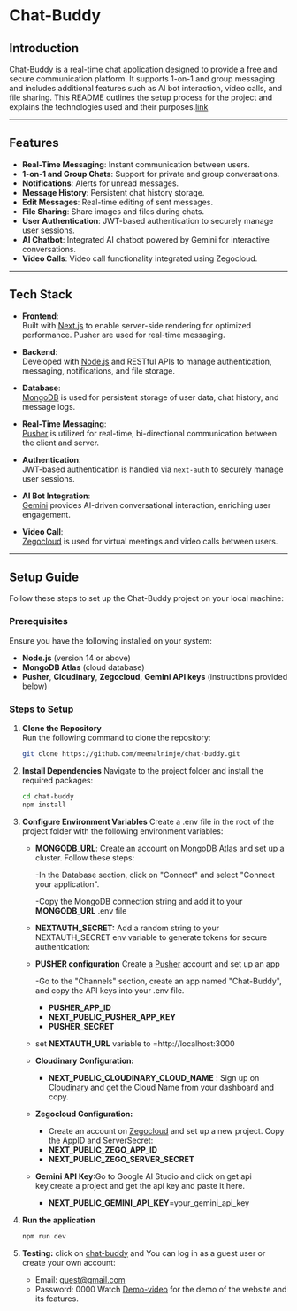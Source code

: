 
# Chat-Buddy 

## Introduction

Chat-Buddy is a real-time chat application designed to provide a free and secure communication platform. It supports 1-on-1 and group messaging and includes additional features such as AI bot interaction, video calls, and file sharing. This README outlines the setup process for the project and explains the technologies used and their purposes.[link](https://chat-buddy-three.vercel.app/)

---

## Features

- **Real-Time Messaging**: Instant communication between users.
- **1-on-1 and Group Chats**: Support for private and group conversations.
- **Notifications**: Alerts for unread messages.
- **Message History**: Persistent chat history storage.
- **Edit Messages**: Real-time editing of sent messages.
- **File Sharing**: Share images and files during chats.
- **User Authentication**: JWT-based authentication to securely manage user sessions.
- **AI Chatbot**: Integrated AI chatbot powered by Gemini for interactive conversations.
- **Video Calls**: Video call functionality integrated using Zegocloud.

---

## Tech Stack

- **Frontend**:  
   Built with [Next.js](https://nextjs.org/) to enable server-side rendering for optimized performance. Pusher are used for real-time messaging.

- **Backend**:  
   Developed with [Node.js](https://nodejs.org/) and RESTful APIs to manage authentication, messaging, notifications, and file storage.

- **Database**:  
   [MongoDB](https://www.mongodb.com/atlas) is used for persistent storage of user data, chat history, and message logs.

- **Real-Time Messaging**:  
   [Pusher](https://pusher.com/) is utilized for real-time, bi-directional communication between the client and server.

- **Authentication**:  
   JWT-based authentication is handled via `next-auth` to securely manage user sessions.

- **AI Bot Integration**:  
   [Gemini](https://ai.google.dev/) provides AI-driven conversational interaction, enriching user engagement.

- **Video Call**:  
   [Zegocloud](https://www.zegocloud.com/) is used for virtual meetings and video calls between users.

---

## Setup Guide

Follow these steps to set up the Chat-Buddy project on your local machine:

### Prerequisites

Ensure you have the following installed on your system:
- **Node.js** (version 14 or above)
- **MongoDB Atlas** (cloud database)
- **Pusher**, **Cloudinary**, **Zegocloud**, **Gemini API keys** (instructions provided below)

### Steps to Setup

1. **Clone the Repository**  
   Run the following command to clone the repository:
   ```bash
   git clone https://github.com/meenalnimje/chat-buddy.git

2. **Install Dependencies**
    Navigate to the project folder and install the required packages:

    ```bash
    cd chat-buddy
    npm install
3. **Configure Environment Variables**
    Create a .env file in the root of the project folder with the following environment variables:

    - **MONGODB_URL**:
        Create an account on [MongoDB Atlas](https://www.mongodb.com/atlas) and set up a cluster. Follow these steps:

        -In the Database section, click on "Connect" and select "Connect your application".

        -Copy the MongoDB connection string and add it to your **MONGODB_URL** .env file
    - **NEXTAUTH_SECRET:**
        Add a random string to your NEXTAUTH_SECRET env variable to generate tokens for secure authentication:
    - **PUSHER configuration**
        Create a [Pusher](https://pusher.com/) account and set up an app

        -Go to the "Channels" section, create an app named "Chat-Buddy", and copy the API keys into your .env file.
        - **PUSHER_APP_ID**
        - **NEXT_PUBLIC_PUSHER_APP_KEY**
        - **PUSHER_SECRET**

    - set **NEXTAUTH_URL** variable to =http://localhost:3000

    - **Cloudinary Configuration:**
        
        - **NEXT_PUBLIC_CLOUDINARY_CLOUD_NAME** : Sign up on [Cloudinary](https://cloudinary.com/) and get the Cloud Name from your dashboard and copy.

    - **Zegocloud Configuration:**
        - Create an account on [Zegocloud](https://www.zegocloud.com/) and set up a new project. Copy the AppID and ServerSecret:
        - **NEXT_PUBLIC_ZEGO_APP_ID**
      -  **NEXT_PUBLIC_ZEGO_SERVER_SECRET**

    - **Gemini API Key**:Go to Google AI Studio and click on get api key,create a project and get the api key and paste it here.
        - **NEXT_PUBLIC_GEMINI_API_KEY**=your_gemini_api_key

4. **Run the application**
    ```bash
    npm run dev

5. **Testing:**
    click on [chat-buddy](https://chat-buddy-three.vercel.app/) and You can log in as a guest user or create your own account:
    - Email: guest@gmail.com
    - Password: 0000
    Watch [Demo-video](https://youtu.be/P3k4BxuexJw) for the demo of the website and its features.
